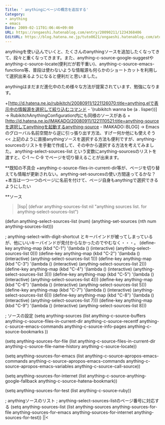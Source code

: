 ```yaml
---
Title: ' anythingにページの概念を追加する'
Category:
- anything
- emacs
Date: 2009-02-11T01:06:46+09:00
URL: https://ongaeshi.hatenablog.com/entry/20090211/1234368406
EditURL: https://blog.hatena.ne.jp/tuto0621/ongaeshi.hatenablog.com/atom/entry/6435922169449193085
---
```


anythingを使い込んでいくと、たくさんのanythingソースを追加したくなってきて、段々と重くなってきます。また、anything-c-source-google-suggestやanything-c-source-locate(便利だが若干重い)、anything-c-source-emacs-functions等、普段は使わないような情報源も何らかのショートカットを利用して選択出来るようになると便利だと思いました。

anythingはまだまだ進化中のため様々な方法が提案されています、勉強になります。

>>
+[http://d.hatena.ne.jp/rubikitch/20080911/1221126070:title=anything.elで表示中の情報源を選択して絞り込むコマンド - ’(rubikitch wanna be (a . lisper))] → RubikitchAnythingConfiguration内にも同様のソースがある
+[http://d.hatena.ne.jp/IMAKADO/20080911/1221110521:title=anything-sourceを選択してanythingを起動するanything-source - IMAKADO::BLOG] → Emacsのグローバル名前空間から逆に引っ張り出す方法、すげー何か他にも使えそう
<<
上記のように直接anythingソースを選択する方法も便利ですが、anything-sourcesのリストを手動で作成して、その中から選択する方法を考えてみました。
anything-select-sources-list という変数にanything-sourcesのリストを渡すと、C-1 〜 C-9 でページを切り替えることが出来ます。

**既知の不具合
+anything-c-source-files-in-current-dir等が、ページを切り替えても情報が更新されない。anything-set-sourcesの使い方間違ってるかな？
+本当は一つ一つのページに名前を付けて、ページ自身もanythingで選択できるようにしたい

**ソース
>|lisp|
(defvar anything-sources-list nil
  "anything sources list. for anything-select-sources-list")

(defun anything-select-sources-list (num)
  (anything-set-sources (nth num anything-sources-list)))

; anything-select-with-digit-shortcut とキーバインドが被ってしまっているが、他にいいキーバインドが見付からなかったのでやむなく・・・。
(define-key anything-map (kbd "C-1") '(lambda () (interactive) (anything-select-sources-list 0)))
(define-key anything-map (kbd "C-2") '(lambda () (interactive) (anything-select-sources-list 1)))
(define-key anything-map (kbd "C-3") '(lambda () (interactive) (anything-select-sources-list 2)))
(define-key anything-map (kbd "C-4") '(lambda () (interactive) (anything-select-sources-list 3)))
(define-key anything-map (kbd "C-5") '(lambda () (interactive) (anything-select-sources-list 4)))
(define-key anything-map (kbd "C-6") '(lambda () (interactive) (anything-select-sources-list 5)))
(define-key anything-map (kbd "C-7") '(lambda () (interactive) (anything-select-sources-list 6)))
(define-key anything-map (kbd "C-8") '(lambda () (interactive) (anything-select-sources-list 7)))
(define-key anything-map (kbd "C-9") '(lambda () (interactive) (anything-select-sources-list 8)))

; ソースの設定
(setq anything-sources
      (list anything-c-source-buffers
	    anything-c-source-files-in-current-dir
	    anything-c-source-recentf
	    anything-c-source-emacs-commands
	    anything-c-source-info-pages
	    anything-c-source-bookmarks
	    ))

(setq anything-sources-for-file
      (list anything-c-source-files-in-current-dir
	    anything-c-source-file-name-history
	    anything-c-source-locate))

(setq anything-sources-for-emacs
      (list anything-c-source-apropos-emacs-commands
	    anything-c-source-apropos-emacs-commands
	    anything-c-source-apropos-emacs-variables
	    anything-c-source-call-source))
  
(setq anything-sources-for-internet
      (list anything-c-source-anything-google-fallback
	    anything-c-source-hatena-bookmark))
  
(setq anything-sources-for-test
      (list anything-c-source-ruby))

; anythingソースのリスト
; anything-select-sources-listのページ番号に対応する
(setq anything-sources-list
      (list anything-sources
	    anything-sources-for-file
	    anything-sources-for-emacs
	    anything-sources-for-internet
	    anything-sources-for-test))
||<
